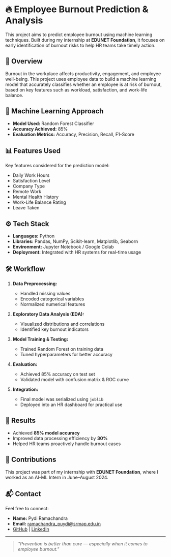 # 🔥 Employee Burnout Prediction & Analysis

This project aims to predict employee burnout using machine learning techniques. Built during my internship at **EDUNET Foundation**, it focuses on early identification of burnout risks to help HR teams take timely action.

## 🚀 Overview

Burnout in the workplace affects productivity, engagement, and employee well-being. This project uses employee data to build a machine learning model that accurately classifies whether an employee is at risk of burnout, based on key features such as workload, satisfaction, and work-life balance.

## 🧠 Machine Learning Approach

- **Model Used:** Random Forest Classifier  
- **Accuracy Achieved:** 85%
- **Evaluation Metrics:** Accuracy, Precision, Recall, F1-Score

## 📊 Features Used

Key features considered for the prediction model:
- Daily Work Hours
- Satisfaction Level
- Company Type
- Remote Work
- Mental Health History
- Work-Life Balance Rating
- Leave Taken

## ⚙️ Tech Stack

- **Languages:** Python  
- **Libraries:** Pandas, NumPy, Scikit-learn, Matplotlib, Seaborn  
- **Environment:** Jupyter Notebook / Google Colab  
- **Deployment:** Integrated with HR systems for real-time usage  

## 🛠️ Workflow

1. **Data Preprocessing:**
   - Handled missing values
   - Encoded categorical variables
   - Normalized numerical features

2. **Exploratory Data Analysis (EDA):**
   - Visualized distributions and correlations
   - Identified key burnout indicators

3. **Model Training & Testing:**
   - Trained Random Forest on training data
   - Tuned hyperparameters for better accuracy

4. **Evaluation:**
   - Achieved 85% accuracy on test set
   - Validated model with confusion matrix & ROC curve

5. **Integration:**
   - Final model was serialized using `joblib`
   - Deployed into an HR dashboard for practical use


## 📌 Results

- Achieved **85% model accuracy**
- Improved data processing efficiency by **30%**
- Helped HR teams proactively handle burnout cases

## 🤝 Contributions

This project was part of my internship with **EDUNET Foundation**, where I worked as an AI-ML Intern in June–August 2024.

## 📬 Contact

Feel free to connect:

- **Name:** Pydi Ramachandra  
- **Email:** ramachandra_puydi@srmap.edu.in  
- [GitHub](https://github.com/Ramachandra-Pydi-18) | [LinkedIn](https://www.linkedin.com/in/ram-18r16a/)

---

> *"Prevention is better than cure — especially when it comes to employee burnout."*


